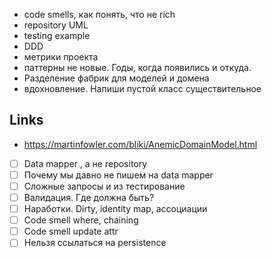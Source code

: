 

- code smells, как понять, что не rich
- repository UML
- testing example
- DDD
- метрики проекта
- паттерны не новые. Годы, когда появились и откуда. 
- Разделение фабрик для моделей и домена
- вдохновление. Напиши пустой класс существительное 





## Links

- <https://martinfowler.com/bliki/AnemicDomainModel.html>



- [ ] Data mapper , а не repository 
- [ ] Почему мы давно не пишем на data mapper
- [ ] Сложные запросы и из тестирование
- [ ] Валидация. Где должна быть?
- [ ] Наработки. Dirty, identity map, ассоциации
- [ ] Code smell where, chaining
- [ ] Code smell update attr 
- [ ] Нельзя ссылаться на persistence 
